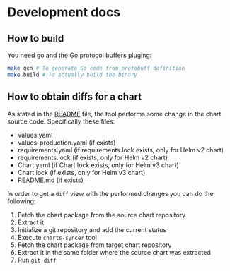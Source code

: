 # Development docs

## How to build

You need go and the Go protocol buffers pluging:

~~~bash
make gen # To generate Go code from protobuff definition
make build # To actually build the binary
~~~

## How to obtain diffs for a chart

As stated in the [README](../README.md) file, the tool performs some change in the chart source code. Specifically these files:

- values.yaml
- values-production.yaml (if exists)
- requirements.yaml (if requirements.lock exists, only for Helm v2 chart)
- requirements.lock (if exists, only for Helm v2 chart)
- Chart.yaml (if Chart.lock exists, only for Helm v3 chart)
- Chart.lock (if exists, only for Helm v3 chart)
- README.md (if exists)

In order to get a `diff` view with the performed changes you can do the following:

1. Fetch the chart package from the source chart repository
1. Extract it
1. Initialize a git repository and add the current status
1. Execute `charts-syncer` tool
1. Fetch the chart package from target chart repository
1. Extract it in the same folder where the source chart was extracted
1. Run `git diff`